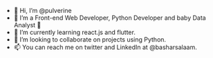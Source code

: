 - 👋 Hi, I’m @pulverine
- 👀 I’m a Front-end Web Developer, Python Developer and baby Data Analyst 👶
- 🌱 I’m currently learning react.js and flutter. 
- 💞️ I’m looking to collaborate on projects using Python.
- 📫 You can reach me on twitter and LinkedIn at @basharsalaam.

<!---
pulverine/pulverine is a ✨ special ✨ repository because its `README.md` (this file) appears on your GitHub profile.
You can click the Preview link to take a look at your changes.
--->
